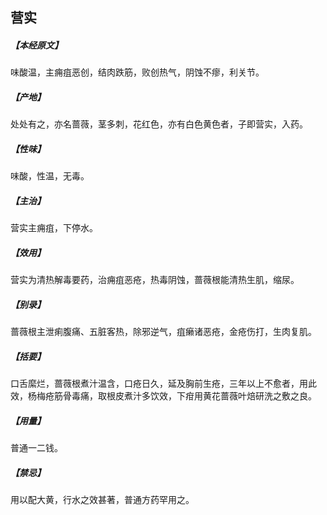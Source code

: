 ## 营实

##### 【本经原文】
味酸温，主痈疽恶创，结肉跌筋，败创热气，阴蚀不瘳，利关节。
##### 【产地】
处处有之，亦名蔷薇，茎多刺，花红色，亦有白色黄色者，子即营实，入药。
##### 【性味】
味酸，性温，无毒。
##### 【主治】
营实主痈疽，下停水。
##### 【效用】
营实为清热解毒要药，治痈疽恶疮，热毒阴蚀，蔷薇根能清热生肌，缩尿。
##### 【别录】
蔷薇根主泄痢腹痛、五脏客热，除邪逆气，疽癞诸恶疮，金疮伤打，生肉复肌。
##### 【括要】
口舌縻烂，蔷薇根煮汁温含，口疮日久，延及胸前生疮，三年以上不愈者，用此效，杨梅疮筋骨毒痛，取根皮煮汁多饮效，下疳用黄花蔷薇叶焙研洗之敷之良。
##### 【用量】
普通一二钱。
##### 【禁忌】
用以配大黄，行水之效甚著，普通方药罕用之。